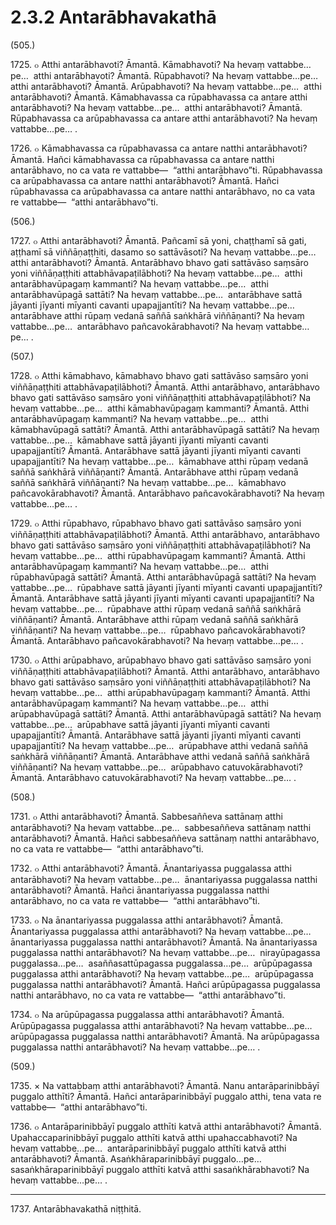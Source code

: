 # 2.3.2 Antarābhavakathā

(505.)

1725\. ๐ Atthi antarābhavoti? Āmantā. Kāmabhavoti? Na hevaṃ vattabbe…pe…  atthi antarābhavoti? Āmantā. Rūpabhavoti? Na hevaṃ vattabbe…pe…  atthi antarābhavoti? Āmantā. Arūpabhavoti? Na hevaṃ vattabbe…pe…  atthi antarābhavoti? Āmantā. Kāmabhavassa ca rūpabhavassa ca antare atthi antarābhavoti? Na hevaṃ vattabbe…pe…  atthi antarābhavoti? Āmantā. Rūpabhavassa ca arūpabhavassa ca antare atthi antarābhavoti? Na hevaṃ vattabbe…pe… .

1726\. ๐ Kāmabhavassa ca rūpabhavassa ca antare natthi antarābhavoti? Āmantā. Hañci kāmabhavassa ca rūpabhavassa ca antare natthi antarābhavo, no ca vata re vattabbe—  “atthi antarābhavo”ti. Rūpabhavassa ca arūpabhavassa ca antare natthi antarābhavoti? Āmantā. Hañci rūpabhavassa ca arūpabhavassa ca antare natthi antarābhavo, no ca vata re vattabbe—  “atthi antarābhavo”ti.

(506.)

1727\. ๐ Atthi antarābhavoti? Āmantā. Pañcamī sā yoni, chaṭṭhamī sā gati, aṭṭhamī sā viññāṇaṭṭhiti, dasamo so sattāvāsoti? Na hevaṃ vattabbe…pe…  atthi antarābhavoti? Āmantā. Antarābhavo bhavo gati sattāvāso saṃsāro yoni viññāṇaṭṭhiti attabhāvapaṭilābhoti? Na hevaṃ vattabbe…pe…  atthi antarābhavūpagaṃ kammanti? Na hevaṃ vattabbe…pe…  atthi antarābhavūpagā sattāti? Na hevaṃ vattabbe…pe…  antarābhave sattā jāyanti jīyanti mīyanti cavanti upapajjantīti? Na hevaṃ vattabbe…pe…  antarābhave atthi rūpaṃ vedanā saññā saṅkhārā viññāṇanti? Na hevaṃ vattabbe…pe…  antarābhavo pañcavokārabhavoti? Na hevaṃ vattabbe…pe… .

(507.)

1728\. ๐ Atthi kāmabhavo, kāmabhavo bhavo gati sattāvāso saṃsāro yoni viññāṇaṭṭhiti attabhāvapaṭilābhoti? Āmantā. Atthi antarābhavo, antarābhavo bhavo gati sattāvāso saṃsāro yoni viññāṇaṭṭhiti attabhāvapaṭilābhoti? Na hevaṃ vattabbe…pe…  atthi kāmabhavūpagaṃ kammanti? Āmantā. Atthi antarābhavūpagaṃ kammanti? Na hevaṃ vattabbe…pe…  atthi kāmabhavūpagā sattāti? Āmantā. Atthi antarābhavūpagā sattāti? Na hevaṃ vattabbe…pe…  kāmabhave sattā jāyanti jīyanti mīyanti cavanti upapajjantīti? Āmantā. Antarābhave sattā jāyanti jīyanti mīyanti cavanti upapajjantīti? Na hevaṃ vattabbe…pe…  kāmabhave atthi rūpaṃ vedanā saññā saṅkhārā viññāṇanti? Āmantā. Antarābhave atthi rūpaṃ vedanā saññā saṅkhārā viññāṇanti? Na hevaṃ vattabbe…pe…  kāmabhavo pañcavokārabhavoti? Āmantā. Antarābhavo pañcavokārabhavoti? Na hevaṃ vattabbe…pe… .

1729\. ๐ Atthi rūpabhavo, rūpabhavo bhavo gati sattāvāso saṃsāro yoni viññāṇaṭṭhiti attabhāvapaṭilābhoti? Āmantā. Atthi antarābhavo, antarābhavo bhavo gati sattāvāso saṃsāro yoni viññāṇaṭṭhiti attabhāvapaṭilābhoti? Na hevaṃ vattabbe…pe…  atthi rūpabhavūpagaṃ kammanti? Āmantā. Atthi antarābhavūpagaṃ kammanti? Na hevaṃ vattabbe…pe…  atthi rūpabhavūpagā sattāti? Āmantā. Atthi antarābhavūpagā sattāti? Na hevaṃ vattabbe…pe…  rūpabhave sattā jāyanti jīyanti mīyanti cavanti upapajjantīti? Āmantā. Antarābhave sattā jāyanti jīyanti mīyanti cavanti upapajjantīti? Na hevaṃ vattabbe…pe…  rūpabhave atthi rūpaṃ vedanā saññā saṅkhārā viññāṇanti? Āmantā. Antarābhave atthi rūpaṃ vedanā saññā saṅkhārā viññāṇanti? Na hevaṃ vattabbe…pe…  rūpabhavo pañcavokārabhavoti? Āmantā. Antarābhavo pañcavokārabhavoti? Na hevaṃ vattabbe…pe… .

1730\. ๐ Atthi arūpabhavo, arūpabhavo bhavo gati sattāvāso saṃsāro yoni viññāṇaṭṭhiti attabhāvapaṭilābhoti? Āmantā. Atthi antarābhavo, antarābhavo bhavo gati sattāvāso saṃsāro yoni viññāṇaṭṭhiti attabhāvapaṭilābhoti? Na hevaṃ vattabbe…pe…  atthi arūpabhavūpagaṃ kammanti? Āmantā. Atthi antarābhavūpagaṃ kammanti? Na hevaṃ vattabbe…pe…  atthi arūpabhavūpagā sattāti? Āmantā. Atthi antarābhavūpagā sattāti? Na hevaṃ vattabbe…pe…  arūpabhave sattā jāyanti jīyanti mīyanti cavanti upapajjantīti? Āmantā. Antarābhave sattā jāyanti jīyanti mīyanti cavanti upapajjantīti? Na hevaṃ vattabbe…pe…  arūpabhave atthi vedanā saññā saṅkhārā viññāṇanti? Āmantā. Antarābhave atthi vedanā saññā saṅkhārā viññāṇanti? Na hevaṃ vattabbe…pe…  arūpabhavo catuvokārabhavoti? Āmantā. Antarābhavo catuvokārabhavoti? Na hevaṃ vattabbe…pe… .

(508.)

1731\. ๐ Atthi antarābhavoti? Āmantā. Sabbesaññeva sattānaṃ atthi antarābhavoti? Na hevaṃ vattabbe…pe…  sabbesaññeva sattānaṃ natthi antarābhavoti? Āmantā. Hañci sabbesaññeva sattānaṃ natthi antarābhavo, no ca vata re vattabbe—  “atthi antarābhavo”ti.

1732\. ๐ Atthi antarābhavoti? Āmantā. Ānantariyassa puggalassa atthi antarābhavoti? Na hevaṃ vattabbe…pe…  ānantariyassa puggalassa natthi antarābhavoti? Āmantā. Hañci ānantariyassa puggalassa natthi antarābhavo, no ca vata re vattabbe—  “atthi antarābhavo”ti.

1733\. ๐ Na ānantariyassa puggalassa atthi antarābhavoti? Āmantā. Ānantariyassa puggalassa atthi antarābhavoti? Na hevaṃ vattabbe…pe…  ānantariyassa puggalassa natthi antarābhavoti? Āmantā. Na ānantariyassa puggalassa natthi antarābhavoti? Na hevaṃ vattabbe…pe…  nirayūpagassa puggalassa…pe…  asaññasattūpagassa puggalassa…pe…  arūpūpagassa puggalassa atthi antarābhavoti? Na hevaṃ vattabbe…pe…  arūpūpagassa puggalassa natthi antarābhavoti? Āmantā. Hañci arūpūpagassa puggalassa natthi antarābhavo, no ca vata re vattabbe—  “atthi antarābhavo”ti.

1734\. ๐ Na arūpūpagassa puggalassa atthi antarābhavoti? Āmantā. Arūpūpagassa puggalassa atthi antarābhavoti? Na hevaṃ vattabbe…pe…  arūpūpagassa puggalassa natthi antarābhavoti? Āmantā. Na arūpūpagassa puggalassa natthi antarābhavoti? Na hevaṃ vattabbe…pe… .

(509.)

1735\. × Na vattabbaṃ atthi antarābhavoti? Āmantā. Nanu antarāparinibbāyī puggalo atthīti? Āmantā. Hañci antarāparinibbāyī puggalo atthi, tena vata re vattabbe—  “atthi antarābhavo”ti.

1736\. ๐ Antarāparinibbāyī puggalo atthīti katvā atthi antarābhavoti? Āmantā. Upahaccaparinibbāyī puggalo atthīti katvā atthi upahaccabhavoti? Na hevaṃ vattabbe…pe…  antarāparinibbāyī puggalo atthīti katvā atthi antarābhavoti? Āmantā. Asaṅkhāraparinibbāyī puggalo…pe…  sasaṅkhāraparinibbāyī puggalo atthīti katvā atthi sasaṅkhārabhavoti? Na hevaṃ vattabbe…pe… .

---

1737\. Antarābhavakathā niṭṭhitā.
